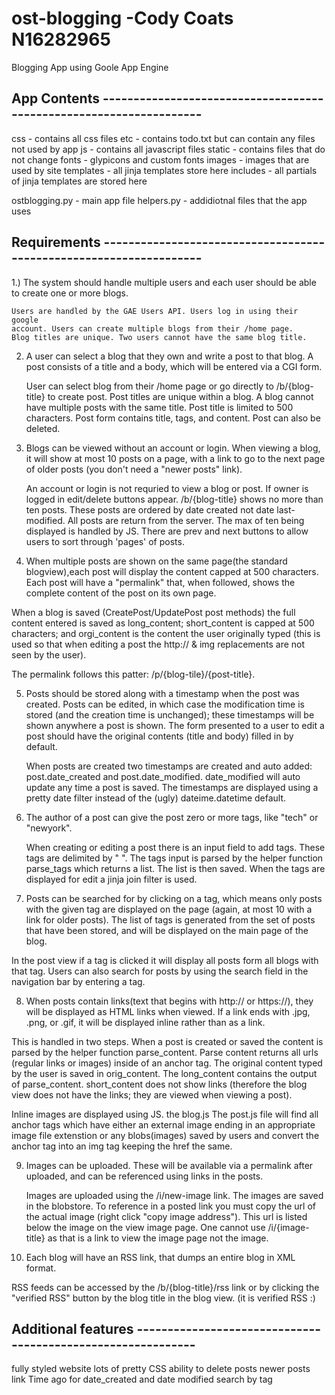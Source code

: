 ost-blogging
-Cody Coats N16282965
============
Blogging App using Goole App Engine


App Contents -------------------------------------------------------------------
--------------------------------------------------------------------------------

css - contains all css files
etc - contains todo.txt but can contain any files not used by app
js - contains all javascript files
static - contains files that do not change
  fonts - glypicons and custom fonts
  images - images that are used by site
templates - all jinja templates store here
  includes - all partials of jinja templates are stored here

ostblogging.py - main app file
helpers.py - addidiotnal files that the app uses

Requirements -------------------------------------------------------------------
--------------------------------------------------------------------------------

1.) The system should handle multiple users and each user should be able to
    create one or more blogs.

    Users are handled by the GAE Users API. Users log in using their google
    account. Users can create multiple blogs from their /home page.
    Blog titles are unique. Two users cannot have the same blog title.

2. A user can select a blog that they own and write a post to that blog.
   A post consists of a title and a body, which will be entered via a CGI form.

   User can select blog from their /home page or go directly to /b/{blog-title}
   to create post. Post titles are unique within a blog. A blog cannot have
   multiple posts with the same title. Post title is limited to 500 characters.
   Post form contains title, tags, and content.
   Post can also be deleted.

3. Blogs can be viewed without an account or login. When viewing a blog, it will
   show at most 10 posts on a page, with a link to go to the next page of older
   posts (you don't need a "newer posts" link).

   An account or login is not requried to view a blog or post. If owner is
   logged in edit/delete buttons appear.
   /b/{blog-title} shows no more than ten posts. These posts are ordered by date
   created not date last-modified. All posts are return from the server.
   The max of ten being displayed is handled by JS. There are prev and next buttons
   to allow users to sort through 'pages' of posts.

4. When multiple posts are shown on the same page(the standard blogview),each
   post will display the content capped at 500 characters. Each post will have a
   "permalink" that, when followed, shows the complete content of the post on
   its own page.

  When a blog is saved (CreatePost/UpdatePost post methods) the full content
  entered is saved as long_content; short_content is capped at 500 characters;
  and orgi_content is the content the user originally typed (this is used so that
  when editing a post the http:// & img replacements are not seen by the user).

  The permalink follows this patter: /p/{blog-tile}/{post-title}.

5. Posts should be stored along with a timestamp when the post was created.
   Posts can be edited, in which case the modification time is stored (and the
   creation time is unchanged); these timestamps will be shown anywhere a post
   is shown. The form presented to a user to edit a post should have the
   original contents (title and body) filled in by default.

   When posts are created two timestamps are created and auto added:
   post.date_created and post.date_modified. date_modified will auto update any
   time a post is saved. The timestamps are displayed using a pretty date filter
   instead of the (ugly) dateime.datetime default.

6. The author of a post can give the post zero or more tags, like "tech" or
   "newyork".

   When creating or editing a post there is an input field to add tags.
   These tags are delimited by " ". The tags input is parsed by the helper
   function parse_tags which returns a list. The list is then saved. When the
   tags are displayed for edit a jinja join filter is used.

7. Posts can be searched for by clicking on a tag, which means only posts with
   the given tag are displayed on the page (again, at most 10 with a link for
   older posts). The list of tags is generated from the set of posts that have
   been stored, and will be displayed on the main page of the blog.

  In the post view if a tag is clicked it will display all posts form all blogs
  with that tag. Users can also search for posts by using the search field in
  the navigation bar by entering a tag.

8. When posts contain links(text that begins with http:// or https://), they
   will be displayed as HTML links when viewed. If a link ends with .jpg, .png,
   or .gif, it will be displayed inline rather than as a link.

  This is handled in two steps. When a post is created or saved the content is
  parsed by the helper function parse_content. Parse content returns all urls
  (regular links or images) inside of an anchor tag. The original content typed
  by the user is saved in orig_content. The long_content contains the output of
  parse_content. short_content does not show links (therefore the blog view does
  not have the links; they are viewed when viewing a post).

  Inline images are displayed using JS. the blog.js The post.js file will find
  all anchor tags which have either an external image ending in an appropriate
  image file extenstion or any blobs(images) saved by users and convert the
  anchor tag into an img tag keeping the href the same.

9. Images can be uploaded. These will be available via a permalink after
   uploaded, and can be referenced using links in the posts.

   Images are uploaded using the /i/new-image link. The images are saved in the
   blobstore.
   To reference in a posted link you must copy the url of the actual image (right click "copy image address").
   This url is listed below the image on the view image page.
   One cannot use /i/{image-title} as that is a link to view the image page not the image.

10. Each blog will have an RSS link, that dumps an entire blog in XML format.

  RSS feeds can be accessed by the /b/{blog-title}/rss link or by clicking the
  "verified RSS" button by the blog title in the blog view. (it is verified RSS :)


Additional features ------------------------------------------------------------
--------------------------------------------------------------------------------
fully styled website lots of pretty CSS
ability to delete posts
newer posts link
Time ago for date_created and date modified
search by tag






